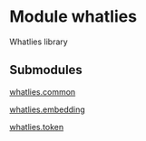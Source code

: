 # Module whatlies

Whatlies library

## Submodules

[whatlies.common](common-py)

[whatlies.embedding](embedding-py)

[whatlies.token](token-py)

